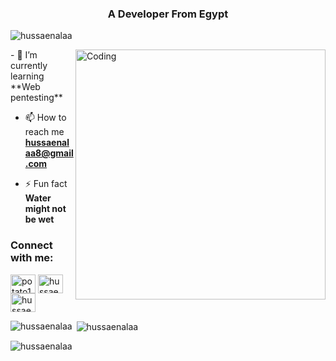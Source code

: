 <h3 align="center">A Developer From Egypt</h3>

<p align="left"> <img src="https://komarev.com/ghpvc/?username=hussaenalaa&label=Profile%20views&color=0e75b6&style=flat" alt="hussaenalaa" /> </p>
<img align="right" alt="Coding" width="400" src="https://i.pinimg.com/originals/f7/08/c5/f708c54c6b014940f54ba8d43f51cdfb.jpg"/>
- 🌱 I’m currently learning **Web pentesting**

- 📫 How to reach me **hussaenalaa8@gmail.com**

- ⚡ Fun fact **Water might not be wet**

<h3 align="left">Connect with me:</h3>
<p align="left">
<a href="https://www.codechef.com/users/potato121" target="blank"><img align="center" src="https://cdn.jsdelivr.net/npm/simple-icons@3.1.0/icons/codechef.svg" alt="potato121" height="30" width="40" /></a>
<a href="https://www.hackerrank.com/hussaen alaa" target="blank"><img align="center" src="https://raw.githubusercontent.com/rahuldkjain/github-profile-readme-generator/master/src/images/icons/Social/hackerrank.svg" alt="hussaen alaa" height="30" width="40" /></a>
<a href="https://codeforces.com/profile/hussaenalaa" target="blank"><img align="center" src="https://raw.githubusercontent.com/rahuldkjain/github-profile-readme-generator/master/src/images/icons/Social/codeforces.svg" alt="hussaenalaa" height="30" width="40" /></a>
</p>

<p><img align="left" src="https://github-readme-stats.vercel.app/api/top-langs?username=hussaenalaa&show_icons=true&locale=en&layout=compact" alt="hussaenalaa" /></p>

<p>&nbsp;<img align="center" src="https://github-readme-stats.vercel.app/api?username=hussaenalaa&show_icons=true&locale=en" alt="hussaenalaa" /></p>

<p><img align="center" src="https://github-readme-streak-stats.herokuapp.com/?user=hussaenalaa&" alt="hussaenalaa" /></p>
